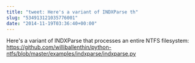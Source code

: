 ```yaml
---
title: "tweet: Here's a variant of INDXParse th"
slug: "534913121035776001"
date: "2014-11-19T03:36:40+00:00"
---
```

Here's a variant of INDXParse that processes an entire NTFS filesystem: https://github.com/williballenthin/python-ntfs/blob/master/examples/indxparse/indxparse.py